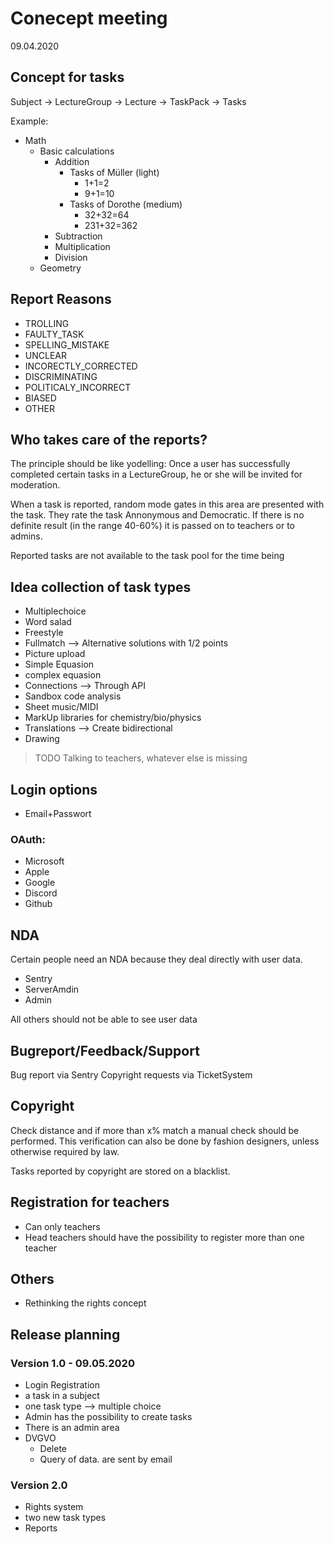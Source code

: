 # Conecept meeting
09.04.2020 

## Concept for tasks

Subject -> LectureGroup -> Lecture -> TaskPack -> Tasks

Example:

- Math
  - Basic calculations
    - Addition
      - Tasks of Müller (light)
        - 1+1=2
        - 9+1=10
      - Tasks of Dorothe (medium)
        - 32+32=64
        - 231+32=362
    - Subtraction
    - Multiplication
    - Division
  - Geometry

## Report Reasons

- TROLLING
- FAULTY_TASK
- SPELLING_MISTAKE
- UNCLEAR
- INCORECTLY_CORRECTED
- DISCRIMINATING
- POLITICALY_INCORRECT
- BIASED
- OTHER

## Who takes care of the reports?

The principle should be like yodelling:
Once a user has successfully completed certain tasks in a LectureGroup, he or she will be invited for moderation.

When a task is reported, random mode gates in this area are presented with the task. 
They rate the task Annonymous and Democratic. If there is no definite result (in the range 40-60%) 
it is passed on to teachers or to admins.

Reported tasks are not available to the task pool for the time being

## Idea collection of task types

- Multiplechoice
- Word salad
- Freestyle
- Fullmatch --> Alternative solutions with 1/2 points
- Picture upload
- Simple Equasion
- complex equasion
- Connections --> Through API
- Sandbox code analysis
- Sheet music/MIDI
- MarkUp libraries for chemistry/bio/physics
- Translations --> Create bidirectional
- Drawing

> TODO Talking to teachers, whatever else is missing

## Login options

- Email+Passwort

### OAuth:

- Microsoft
- Apple
- Google
- Discord
- Github

## NDA
Certain people need an NDA because they deal directly with user data.

- Sentry
- ServerAmdin
- Admin

All others should not be able to see user data

## Bugreport/Feedback/Support

Bug report via Sentry
Copyright requests via TicketSystem

## Copyright

Check distance and if more than x% match a manual check should be performed. This verification can also be done by fashion designers, unless otherwise required by law.

Tasks reported by copyright are stored on a blacklist.

## Registration for teachers

- Can only teachers
- Head teachers should have the possibility to register more than one teacher

## Others

- Rethinking the rights concept

## Release planning

### Version 1.0 - 09.05.2020

- Login Registration
- a task in a subject
- one task type --> multiple choice
- Admin has the possibility to create tasks
- There is an admin area
- DVGVO
  - Delete
  - Query of data. are sent by email

### Version 2.0

- Rights system
- two new task types
- Reports
